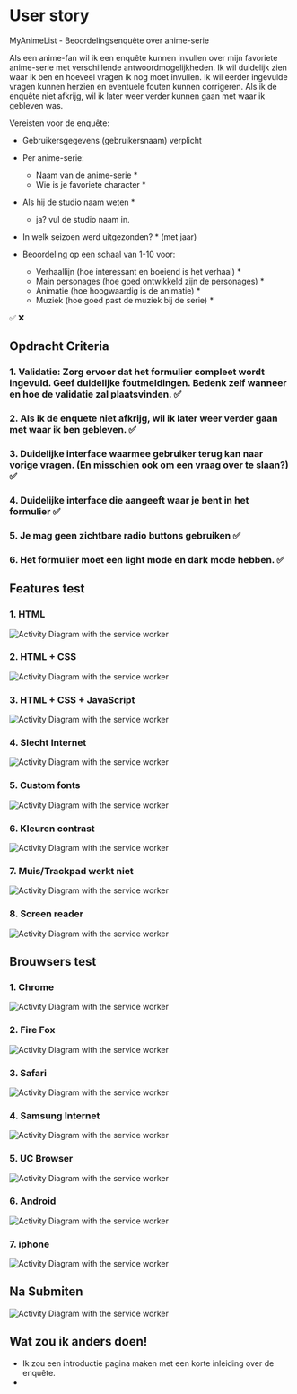 # User story

MyAnimeList - Beoordelingsenquête over anime-serie

Als een anime-fan wil ik een enquête kunnen invullen over mijn favoriete anime-serie met verschillende antwoordmogelijkheden. Ik wil duidelijk zien waar ik ben en hoeveel vragen ik nog moet invullen. Ik wil eerder ingevulde vragen kunnen herzien en eventuele fouten kunnen corrigeren. Als ik de enquête niet afkrijg, wil ik later weer verder kunnen gaan met waar ik gebleven was.

Vereisten voor de enquête:

- Gebruikersgegevens (gebruikersnaam) verplicht

- Per anime-serie:

  - Naam van de anime-serie *
  - Wie is je favoriete character *
- Als hij de studio naam weten *
  - ja? vul de studio naam in.
- In welk seizoen werd uitgezonden? * (met jaar)
- Beoordeling op een schaal van 1-10 voor:
  - Verhaallijn (hoe interessant en boeiend is het verhaal) *
  - Main personages (hoe goed ontwikkeld zijn de personages) *
  - Animatie (hoe hoogwaardig is de animatie) *
  - Muziek (hoe goed past de muziek bij de serie) *

✅ ❌

## Opdracht Criteria 

### 1. Validatie: Zorg ervoor dat het formulier compleet wordt ingevuld. Geef duidelijke foutmeldingen. Bedenk zelf wanneer en hoe de validatie zal plaatsvinden. ✅



### 2. Als ik de enquete niet afkrijg, wil ik later weer verder gaan met waar ik ben gebleven. ✅

### 3. Duidelijke interface waarmee gebruiker terug kan naar vorige vragen. (En misschien ook om een vraag over te slaan?) ✅
 
### 4. Duidelijke interface die aangeeft waar je bent in het formulier ✅

### 5. Je mag geen zichtbare radio buttons gebruiken ✅

### 6. Het formulier moet een light mode en dark mode hebben. ✅

## Features test

### 1. HTML
<img src="./readmeImages/Activity-Diagram.png" alt="Activity Diagram with the service worker">

### 2. HTML + CSS
<img src="./readmeImages/Activity-Diagram.png" alt="Activity Diagram with the service worker">

### 3. HTML + CSS + JavaScript
<img src="./readmeImages/Activity-Diagram.png" alt="Activity Diagram with the service worker">

### 4. Slecht Internet
<img src="./readmeImages/Activity-Diagram.png" alt="Activity Diagram with the service worker">

### 5. Custom fonts
<img src="./readmeImages/Activity-Diagram.png" alt="Activity Diagram with the service worker">

### 6. Kleuren contrast
<img src="./readmeImages/Activity-Diagram.png" alt="Activity Diagram with the service worker">

### 7. Muis/Trackpad werkt niet
<img src="./readmeImages/Activity-Diagram.png" alt="Activity Diagram with the service worker">

### 8. Screen reader
<img src="./readmeImages/Activity-Diagram.png" alt="Activity Diagram with the service worker">

## Brouwsers test

### 1. Chrome
<img src="./readmeImages/Activity-Diagram.png" alt="Activity Diagram with the service worker">

### 2. Fire Fox
<img src="./readmeImages/Activity-Diagram.png" alt="Activity Diagram with the service worker">

### 3. Safari
<img src="./readmeImages/Activity-Diagram.png" alt="Activity Diagram with the service worker">

### 4. Samsung Internet
<img src="./readmeImages/Activity-Diagram.png" alt="Activity Diagram with the service worker">

### 5. UC Browser
<img src="./readmeImages/Activity-Diagram.png" alt="Activity Diagram with the service worker">

### 6. Android
<img src="./readmeImages/Activity-Diagram.png" alt="Activity Diagram with the service worker">

### 7. iphone
<img src="./readmeImages/Activity-Diagram.png" alt="Activity Diagram with the service worker">


## Na Submiten

<img src="./readmeImages/Activity-Diagram.png" alt="Activity Diagram with the service worker">

## Wat zou ik anders doen!
- Ik zou een introductie pagina maken met een korte inleiding over de enquête.
- 